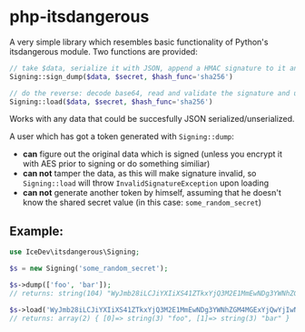 # php-itsdangerous
A very simple library which resembles basic functionality of Python's itsdangerous module. Two functions are provided:

```php
// take $data, serialize it with JSON, append a HMAC signature to it and finally base64-encode it
Signing::sign_dump($data, $secret, $hash_func='sha256')

// do the reverse: decode base64, read and validate the signature and unserialize JSON-encoded data
Signing::load($data, $secret, $hash_func='sha256')
```

Works with any data that could be succesfully JSON serialized/unserialized.

A user which has got a token generated with `Signing::dump`:
* **can** figure out the original data which is signed (unless you encrypt it with AES prior to signing or do something similiar)
* **can not** tamper the data, as this will make signature invalid, so `Signing::load` will throw `InvalidSignatureException` upon loading
* **can not** generate another token by himself, assuming that he doesn't know the shared secret value (in this case: `some_random_secret`)

## Example:
```php
use IceDev\itsdangerous\Signing;

$s = new Signing('some_random_secret');

$s->dump(['foo', 'bar']);
// returns: string(104) "WyJmb28iLCJiYXIiXS41ZTkxYjQ3M2E1MmEwNDg3YWNhZGM4MGExYjQwYjIwNDM4NThjODg2NjI3ZDNiODM5OTIzN2E4ZTM1ZGM2ZmIy"

$s->load('WyJmb28iLCJiYXIiXS41ZTkxYjQ3M2E1MmEwNDg3YWNhZGM4MGExYjQwYjIwNDM4NThjODg2NjI3ZDNiODM5OTIzN2E4ZTM1ZGM2ZmIy');
// returns: array(2) { [0]=> string(3) "foo", [1]=> string(3) "bar" }
```
